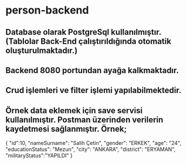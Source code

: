 # person-backend

## Database olarak PostgreSql kullanılmıştır.(Tablolar Back-End çalıştırıldığında otomatik oluşturulmaktadır.)

## Backend 8080 portundan ayağa kalkmaktadır.

## Crud işlemleri ve filter işlemi yapılabilmektedir.

## Örnek data eklemek için save servisi kullanılmıştır. Postman üzerinden verilerin kaydetmesi sağlanmıştır. Örnek;
{
    "id":10,
    "nameSurname": "Salih Çetin",
    "gender": "ERKEK",
    "age": "24",
    "educationStatus": "Mezun",
    "city": "ANKARA",
    "district": "ERYAMAN",
    "militaryStatus":"YAPILDI"
}
